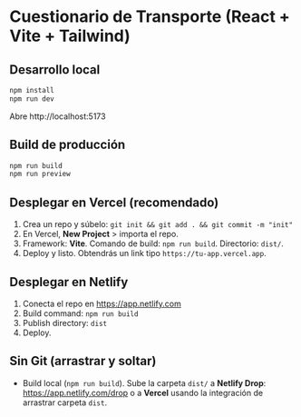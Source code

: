 
# Cuestionario de Transporte (React + Vite + Tailwind)

## Desarrollo local
```bash
npm install
npm run dev
```
Abre http://localhost:5173

## Build de producción
```bash
npm run build
npm run preview
```

## Desplegar en Vercel (recomendado)
1. Crea un repo y súbelo: `git init && git add . && git commit -m "init"`
2. En Vercel, **New Project** > importa el repo.
3. Framework: **Vite**. Comando de build: `npm run build`. Directorio: `dist/`.
4. Deploy y listo. Obtendrás un link tipo `https://tu-app.vercel.app`.

## Desplegar en Netlify
1. Conecta el repo en https://app.netlify.com
2. Build command: `npm run build`
3. Publish directory: `dist`
4. Deploy.

## Sin Git (arrastrar y soltar)
- Build local (`npm run build`). Sube la carpeta `dist/` a **Netlify Drop**: https://app.netlify.com/drop o a **Vercel** usando la integración de arrastrar carpeta `dist`.
